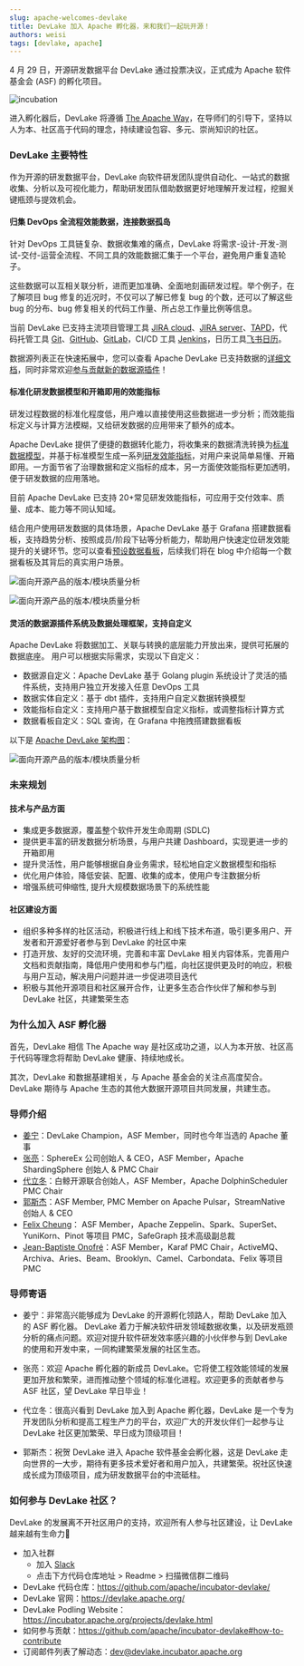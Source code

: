 ```yaml
---
slug: apache-welcomes-devlake
title: DevLake 加入 Apache 孵化器，来和我们一起玩开源！
authors: weisi
tags: [devlake, apache]
---
```


4 月 29 日，开源研发数据平台 DevLake 通过投票决议，正式成为 Apache 软件基金会 (ASF) 的孵化项目。

![incubation](incubation-screenshot.jpg)

进入孵化器后，DevLake 将遵循 [The Apache Way](https://www.apache.org/theapacheway/index.html)，在导师们的引导下，坚持以人为本、社区高于代码的理念，持续建设包容、多元、崇尚知识的社区。

<!--truncate-->


### DevLake 主要特性


作为开源的研发数据平台，DevLake 向软件研发团队提供自动化、一站式的数据收集、分析以及可视化能力，帮助研发团队借助数据更好地理解开发过程，挖掘关键瓶颈与提效机会。 


#### 归集 DevOps 全流程效能数据，连接数据孤岛

针对 DevOps 工具链复杂、数据收集难的痛点，DevLake 将需求-设计-开发-测试-交付-运营全流程、不同工具的效能数据汇集于一个平台，避免用户重复造轮子。

这些数据可以互相关联分析，进而更加准确、全面地刻画研发过程。举个例子，在了解项目 bug 修复的近况时，不仅可以了解已修复 bug 的个数，还可以了解这些 bug 的分布、bug 修复相关的代码工作量、所占总工作量比例等信息。

当前 DevLake 已支持主流项目管理工具 [JIRA cloud](https://github.com/apache/incubator-devlake/tree/main/plugins/jira)、[JIRA server](https://github.com/apache/incubator-devlake/tree/main/plugins/jira)、[TAPD](https://github.com/apache/incubator-devlake/tree/main/plugins/tapd)，代码托管工具 [Git](https://github.com/apache/incubator-devlake/tree/main/plugins/gitextractor)、[GitHub](https://github.com/apache/incubator-devlake/tree/main/plugins/github)、[GitLab](https://github.com/apache/incubator-devlake/tree/main/plugins/gitlab)，CI/CD 工具 [Jenkins](https://github.com/apache/incubator-devlake/tree/main/plugins/jenkins)，日历工具[飞书日历](https://github.com/apache/incubator-devlake/tree/main/plugins/feishu)。

数据源列表正在快速拓展中，您可以查看 Apache DevLake 已支持数据的[详细文档](https://devlake.apache.org/docs/DataModels/DataSupport)，同时非常欢迎[参与贡献新的数据源插件](https://github.com/apache/incubator-devlake/blob/main/plugins/README.md)！


#### 标准化研发数据模型和开箱即用的效能指标

研发过程数据的标准化程度低，用户难以直接使用这些数据进一步分析；而效能指标定义与计算方法模糊，又给研发数据的应用带来了额外的成本。

Apache DevLake 提供了便捷的数据转化能力，将收集来的数据清洗转换为[标准数据模型](https://devlake.apache.org/docs/DataModels/DevLakeDomainLayerSchema)，并基于标准模型生成一系列[研发效能指标](https://devlake.apache.org/docs/EngineeringMetrics)，对用户来说简单易懂、开箱即用。一方面节省了治理数据和定义指标的成本，另一方面使效能指标更加透明，便于研发数据的应用落地。

目前 Apache DevLake 已支持 20+常见研发效能指标，可应用于交付效率、质量、成本、能力等不同认知域。

结合用户使用研发数据的具体场景，Apache DevLake 基于 Grafana 搭建数据看板，支持趋势分析、按照成员/阶段下钻等分析能力，帮助用户快速定位研发效能提升的关键环节。您可以查看[预设数据看板](https://devlake.apache.org/docs/LiveDemo)，后续我们将在 blog 中介绍每一个数据看板及其背后的真实用户场景。

![面向开源产品的版本/模块质量分析](Dashboard-1.jpg)

![面向开源产品的版本/模块质量分析](Dashboard-2.jpg)



#### 灵活的数据源插件系统及数据处理框架，支持自定义

Apache DevLake 将数据加工、关联与转换的底层能力开放出来，提供可拓展的数据底座。
用户可以根据实际需求，实现以下自定义：

- 数据源自定义：Apache DevLake 基于 Golang plugin 系统设计了灵活的插件系统，支持用户独立开发接入任意 DevOps 工具
- 数据实体自定义：基于 dbt 插件，支持用户自定义数据转换模型
- 效能指标自定义：支持用户基于数据模型自定义指标，或调整指标计算方式
- 数据看板自定义：SQL 查询，在 Grafana 中拖拽搭建数据看板

以下是 [Apache DevLake 架构图](https://github.com/apache/incubator-devlake/blob/main/ARCHITECTURE.md)：

![面向开源产品的版本/模块质量分析](0.11-architecture-diagram.jpg)




### 未来规划

#### 技术与产品方面

- 集成更多数据源，覆盖整个软件开发生命周期 (SDLC)
- 提供更丰富的研发数据分析场景，与用户共建 Dashboard，实现更进一步的开箱即用
- 提升灵活性，用户能够根据自身业务需求，轻松地自定义数据模型和指标
- 优化用户体验，降低安装、配置、收集的成本，使用户专注数据分析
- 增强系统可伸缩性, 提升大规模数据场景下的系统性能

#### 社区建设方面

- 组织多种多样的社区活动，积极进行线上和线下技术布道，吸引更多用户、开发者和开源爱好者参与到 DevLake 的社区中来
- 打造开放、友好的交流环境，完善和丰富 DevLake 相关内容体系，完善用户文档和贡献指南，降低用户使用和参与门槛，向社区提供更及时的响应，积极与用户互动，解决用户问题并进一步促进项目迭代
- 积极与其他开源项目和社区展开合作，让更多生态合作伙伴了解和参与到 DevLake 社区，共建繁荣生态



### 为什么加入 ASF 孵化器

首先，DevLake 相信 The Apache way 是社区成功之道，以人为本开放、社区高于代码等理念将帮助 DevLake 健康、持续地成长。

其次，DevLake 和数据基建相关，与 Apache 基金会的关注点高度契合。DevLake 期待与 Apache 生态的其他大数据开源项目共同发展，共建生态。


### 导师介绍

- [姜宁](https://github.com/WillemJiang)：DevLake Champion，ASF Member，同时也今年当选的 Apache 董事
- [张亮](https://github.com/terrymanu)：SphereEx 公司创始人 & CEO，ASF Member，Apache ShardingSphere 创始人 & PMC Chair
- [代立冬](https://github.com/dailidong)：白鲸开源联合创始人，ASF Member，Apache DolphinScheduler PMC Chair
- [郭斯杰](https://github.com/sijie)：ASF Member, PMC Member on Apache Pulsar，StreamNative 创始人 & CEO
- [Felix Cheung](https://github.com/felixcheung)： ASF Member，Apache Zeppelin、Spark、SuperSet、YuniKorn、Pinot 等项目 PMC，SafeGraph 技术高级副总裁
- [Jean-Baptiste Onofré](https://github.com/jbonofre)：ASF Member，Karaf PMC Chair，ActiveMQ、Archiva、Aries、Beam、Brooklyn、Camel、Carbondata、Felix 等项目 PMC



### 导师寄语

- 姜宁：非常高兴能够成为 DevLake 的开源孵化领路人，帮助 DevLake 加入的 ASF 孵化器。 DevLake 着力于解决软件研发领域数据收集，以及研发瓶颈分析的痛点问题。欢迎对提升软件研发效率感兴趣的小伙伴参与到 DevLake 的使用和开发中来，一同构建繁荣发展的社区生态。 

- 张亮：欢迎 Apache 孵化器的新成员 DevLake。它将使工程效能领域的发展更加开放和繁荣，进而推动整个领域的标准化进程。欢迎更多的贡献者参与 ASF 社区，望 DevLake 早日毕业！

- 代立冬：很高兴看到 DevLake 加入到 Apache 孵化器，DevLake 是一个专为开发团队分析和提高工程生产力的平台，欢迎广大的开发伙伴们一起参与让 DevLake 社区更加繁荣、早日成为顶级项目！

- 郭斯杰：祝贺 DevLake 进入 Apache 软件基金会孵化器，这是 DevLake 走向世界的一大步，期待有更多技术爱好者和用户加入，共建繁荣。祝社区快速成长成为顶级项目，成为研发数据平台的中流砥柱。



### 如何参与 DevLake 社区？

DevLake 的发展离不开社区用户的支持，欢迎所有人参与社区建设，让 DevLake 越来越有生命力🥳

- 加入社群
    - 加入 [Slack]( https://join.slack.com/t/devlake-io/shared_invite/zt-18uayb6ut-cHOjiYcBwERQ8VVPZ9cQQw) 
    - 点击下方代码仓库地址 > Readme > 扫描微信群二维码
- DevLake 代码仓库：https://github.com/apache/incubator-devlake/
- DevLake 官网：https://devlake.apache.org/
- DevLake Podling Website：https://incubator.apache.org/projects/devlake.html
- 如何参与贡献：https://github.com/apache/incubator-devlake#how-to-contribute
- 订阅邮件列表了解动态：dev@devlake.incubator.apache.org